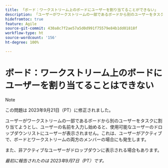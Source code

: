 ```yaml
---
title: 「ボード：ワークストリーム上のボードにユーザーを割り当てることができない」
description: 「ユーザーがワークストリームの一部であるボードから別のユーザーをタスクに割り当てようとし、ユーザーの名前を入力し始めた場合、使用可能なユーザーのドロップダウンリストには表示されません。これは、ユーザーがアクティブで、ボードとワークストリームの両方のメンバーの場合でも発生します。
hidefromtoc: true
feature: Agile
source-git-commit: 430a8c7f2ae57a5d0d991f75579e84b1dd01818f
workflow-type: ht
source-wordcount: '156'
ht-degree: 100%

---
```



# ボード：ワークストリーム上のボードにユーザーを割り当てることはできない

>[!NOTE]
>
>この問題は 2023年9月21日（PT）に修正されました。

ユーザーがワークストリームの一部であるボードから別のユーザーをタスクに割り当てようとし、ユーザーの名前を入力し始めると、使用可能なユーザーのドロップダウンリストにユーザーが表示されません。これは、ユーザーがアクティブで、ボードとワークストリームの両方のメンバーの場合にも発生します。

また、非アクティブなユーザーがドロップダウンに表示される場合もあります。

_最初に報告されたのは 2023年9月7日（PT）です。_
